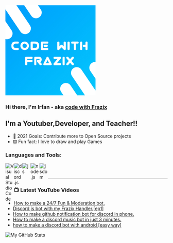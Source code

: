 <img width="280px" src="20210509_065317.jpg" />





### Hi there, I'm Irfan - aka [code with Frazix][youtube]

## I'm a Youtuber,Developer, and Teacher!!

- 🔰 2021 Goals: Contribute more to Open Source projects
- ⚄ Fun fact: I love to draw and play Games

### Languages and Tools:

<img align="left" alt="Visual Studio Code" width="26px" src="https://i.imgur.com/LwSdAlE.png" />
<img align="left" alt="discord.js" width="26px" src="https://i.imgur.com/SI1DZf3.png" />
<img align="left" alt="js" width="26px" src="https://i.imgur.com/3u1wzwE.png" />
<img align="left" alt="node.js" width="28px" src="https://i.imgur.com/tYLFZBh.png" /> 
<img align="left" alt="jsdom" width="26px" src="https://imgur.com/znELr8P.png" />

<br />
<br />

---

### 📺 Latest YouTube Videos

<!-- YOUTUBE:START -->
- [How to make a 24/7 Fun & Moderation bot.](https://www.youtube.com/watch?v=JgI9scdzKHU)
- [Discord.js bot with my Frazix Handler.[ep1]](https://www.youtube.com/watch?v=1MYRgPGro_A)
- [How to make github notification bot for discord in phone.](https://www.youtube.com/watch?v=RjIP4_0clF8)
- [How to make a discord music bot in just 3 minutes.](https://www.youtube.com/watch?v=JhIzvFXnQKQ)
- [how to make a discord bot with android [easy way]](https://www.youtube.com/watch?v=vsOsmwhkzWs)
<!-- YOUTUBE:END -->

  <img align="left" alt="My GitHub Stats" src="https://github-readme-stats.vercel.app/api?username=Frazix12" />

[Discord]: https://frazix.000webhostapp.com/
[youtube]: https://www.youtube.com/channel/UCgiRfle1_JSaFV00XcUzfHQ/
